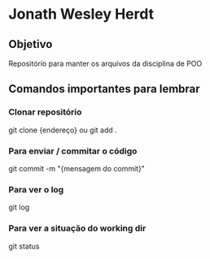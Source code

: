 # Jonath Wesley Herdt

## Objetivo
Repositório para manter os arquivos da disciplina de POO

## Comandos importantes para lembrar

### Clonar repositório
git clone {endereço}
ou
git add .

### Para enviar / commitar o código
git commit -m "{mensagem do commit}"

### Para ver o log
git log


### Para ver a situação do working dir
git status
